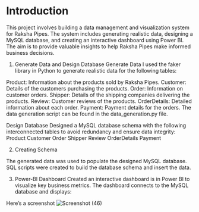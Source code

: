 # Introduction
  This project involves building a data management and visualization system for Raksha Pipes. The system includes generating realistic data, designing a MySQL database, and creating an interactive dashboard using Power BI. The aim is to provide valuable insights to help Raksha Pipes make informed business decisions. 

1. Generate Data and Design Database
Generate Data
I used the faker library in Python to generate realistic data for the following tables:

Product: Information about the products sold by Raksha Pipes.
Customer: Details of the customers purchasing the products.
Order: Information on customer orders.
Shipper: Details of the shipping companies delivering the products.
Review: Customer reviews of the products.
OrderDetails: Detailed information about each order.
Payment: Payment details for the orders.
The data generation script can be found in the data_generation.py file.

Design Database
Designed a MySQL database schema with the following interconnected tables to avoid redundancy and ensure data integrity:
Product
Customer
Order
Shipper
Review
OrderDetails
Payment

2. Creating Schema

The generated data was used to populate the designed MySQL database. SQL scripts were created to build the database schema and insert the data.

3. Power-BI Dashboard
Created an interactive dashboard is in Power BI to visualize key business metrics. The dashboard connects to the MySQL database and displays:

Here’s a screenshot
![Screenshot (46)](https://github.com/akanksha5300/Raksha-Pipes/assets/156895186/b325b49a-d629-43e6-adb4-a59ba4afc884)



